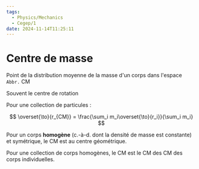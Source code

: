 ```yaml
---
tags:
  - Physics/Mechanics
  - Cegep/1
date: 2024-11-14T11:25:11
---
```


# Centre de masse

Point de la distribution moyenne de la masse d'un corps dans l'espace
`Abbr.` CM

Souvent le centre de rotation

Pour une collection de particules :

$$
\overset{\to}{r_{CM}} = \frac{\sum_i m_i\overset{\to}{r_i}}{\sum_i m_i}
$$

Pour un corps **homogène** (c.-à-d. dont la densité de masse est constante) et symétrique, le CM est au centre géométrique.

Pour une collection de corps homogènes, le CM est le CM des CM des corps individuelles.
